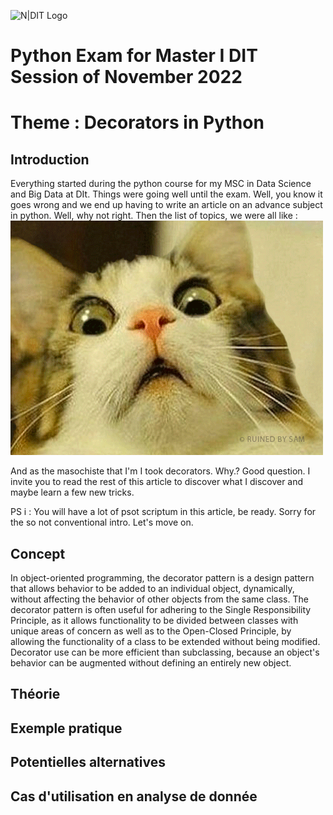 ![N|DIT Logo](./img/Logo.png)

# Python Exam for Master I DIT Session of November 2022

# Theme : Decorators in Python

## Introduction
Everything started during the python course for my MSC in Data Science and Big Data at DIt. Things were going well until the exam. Well, you know it goes wrong and we end up having to write an article on an advance subject in python. Well, why not right. Then the list of topics, we were all like : 
![Alt Text](./img/surprisecat.gif)

And as the masochiste that I'm I took decorators. Why.? Good question. I invite you to read the rest of this article to discover what I discover and maybe learn a few new tricks.

PS i : You will have a lot of psot scriptum in this article, be ready. Sorry for the so not conventional intro. Let's move on.

## Concept
In object-oriented programming, the decorator pattern is a design pattern that allows behavior to be added to an individual object, dynamically, without affecting the behavior of other objects from the same class. The decorator pattern is often useful for adhering to the Single Responsibility Principle, as it allows functionality to be divided between classes with unique areas of concern as well as to the Open-Closed Principle, by allowing the functionality of a class to be extended without being modified. Decorator use can be more efficient than subclassing, because an object's behavior can be augmented without defining an entirely new object. 

## Théorie

## Exemple pratique

## Potentielles alternatives

## Cas d'utilisation en analyse de donnée